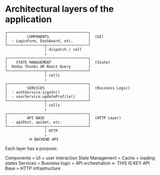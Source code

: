# Architectural layers of the application

```
┌─────────────────────────────────────┐
│         COMPONENTS                  │  (UI)
│  - LoginForm, Dashboard, etc.       │
└─────────────────┬───────────────────┘
                  │ dispatch / call
                  ↓
┌─────────────────────────────────────┐
│    STATE MANAGEMENT                 │  (State)
│  Redux Thunks OR React Query        │
└─────────────────┬───────────────────┘
                  │ calls
                  ↓
┌─────────────────────────────────────┐
│         SERVICES                    │  (Business Logic)
│  - authService.signIn()             │
│  - userService.updateProfile()      │
└─────────────────┬───────────────────┘
                  │ calls
                  ↓
┌─────────────────────────────────────┐
│         API BASE                    │  (HTTP Layer)
│  - apiPost, apiGet, etc.            │
└─────────────────┬───────────────────┘
                  │ HTTP
                  ↓
           🌐 BACKEND API
```

Each layer has a purpose:

Components = UI + user interaction
State Management = Cache + loading states
Services = Business logic + API orchestration ← THIS IS KEY
API Base = HTTP infrastructure
